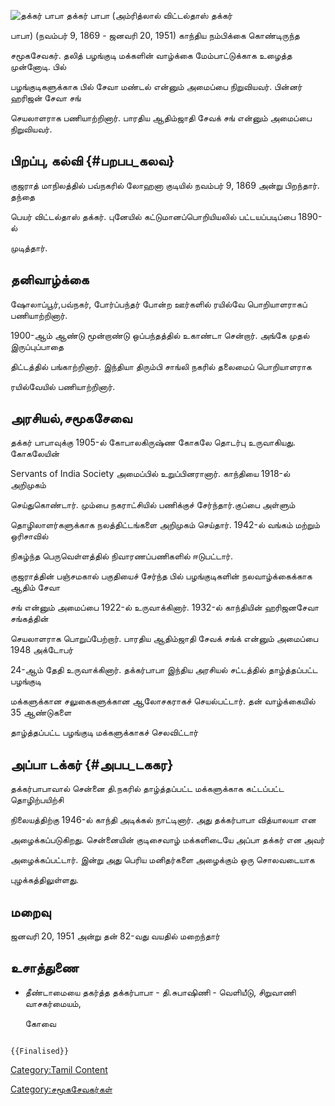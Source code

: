 ![தக்கர் பாபா](Thakkar.png "தக்கர் பாபா") தக்கர் பாபா (அம்ரித்லால் விட்டல்தாஸ் தக்கர்
பாபா) (நவம்பர் 9, 1869 - ஜனவரி 20, 1951) காந்திய நம்பிக்கை கொண்டிருந்த
சமூகசேவகர். தலித் பழங்குடி மக்களின் வாழ்க்கை மேம்பாட்டுக்காக உழைத்த முன்னோடி. பில்
பழங்குடிகளுக்காக பில் சேவா மண்டல் என்னும் அமைப்பை நிறுவியவர். பின்னர் ஹரிஜன் சேவா சங்
செயலாளராக பணியாற்றினார். பாரதிய ஆதிம்ஜாதி சேவக் சங் என்னும் அமைப்பை நிறுவியவர்.

## பிறப்பு, கல்வி {#பறபப_கலவ}

குஜராத் மாநிலத்தில் பவ்நகரில் லோஹனா குடியில் நவம்பர் 9, 1869 அன்று பிறந்தார். தந்தை
பெயர் விட்டல்தாஸ் தக்கர். புனேயில் கட்டுமானப்பொறியியலில் பட்டயப்படிப்பை 1890-ல்
முடித்தார்.

## தனிவாழ்க்கை

ஷோலாப்பூர்,பவ்நகர், போர்ப்பந்தர் போன்ற ஊர்களில் ரயில்வே பொறியாளராகப் பணியாற்றினார்.
1900-ஆம் ஆண்டு மூன்றாண்டு ஒப்பந்தத்தில் உகாண்டா சென்றார். அங்கே முதல் இருப்புப்பாதை
திட்டத்தில் பங்காற்றினார். இந்தியா திரும்பி சாங்லி நகரில் தலைமைப் பொறியாளராக
ரயில்வேயில் பணியாற்றினார்.

## அரசியல்,சமூகசேவை

தக்கர் பாபாவுக்கு 1905-ல் கோபாலகிருஷ்ண கோகலே தொடர்பு உருவாகியது. கோகலேயின்
Servants of India Society அமைப்பில் உறுப்பினரானார். காந்தியை 1918-ல் அறிமுகம்
செய்துகொண்டார். மும்பை நகராட்சியில் பணிக்குச் சேர்ந்தார்.குப்பை அள்ளும்
தொழிலாளர்களுக்காக நலத்திட்டங்களை அறிமுகம் செய்தார். 1942-ல் வங்கம் மற்றும் ஒரிசாவில்
நிகழ்ந்த பெருவெள்ளத்தில் நிவாரணப்பணிகளில் ஈடுபட்டார்.

குஜராத்தின் பஞ்சமகால் பகுதியைச் சேர்ந்த பில் பழங்குடிகளின் நலவாழ்க்கைக்காக ஆதிம் சேவா
சங் என்னும் அமைப்பை 1922-ல் உருவாக்கினார். 1932-ல் காந்தியின் ஹரிஜனசேவா சங்கத்தின்
செயலாளராக பொறுப்பேற்றார். பாரதிய ஆதிம்ஜாதி சேவக் சங்க் என்னும் அமைப்பை 1948 அக்டோபர்
24-ஆம் தேதி உருவாக்கினார். தக்கர்பாபா இந்திய அரசியல் சட்டத்தில் தாழ்த்தப்பட்ட பழங்குடி
மக்களுக்கான சலுகைகளுக்கான ஆலோசகராகச் செயல்பட்டார். தன் வாழ்க்கையில் 35 ஆண்டுகளை
தாழ்த்தப்பட்ட பழங்குடி மக்களுக்காகச் செலவிட்டார்

## அப்பா டக்கர் {#அபப_டககர}

தக்கர்பாபாவால் சென்னை தி.நகரில் தாழ்த்தப்பட்ட மக்களுக்காக கட்டப்பட்ட தொழிற்பயிற்சி
நிலையத்திற்கு 1946-ல் காந்தி அடிக்கல் நாட்டினார். அது தக்கர்பாபா வித்யாலயா என
அழைக்கப்படுகிறது. சென்னையின் குடிசைவாழ் மக்களிடையே அப்பா தக்கர் என அவர்
அழைக்கப்பட்டார். இன்று அது பெரிய மனிதர்களை அழைக்கும் ஒரு சொலவடையாக
புழக்கத்திலுள்ளது.

## மறைவு

ஜனவரி 20, 1951 அன்று தன் 82-வது வயதில் மறைந்தார்

## உசாத்துணை

-   தீண்டாமையை தகர்த்த தக்கர்பாபா - தி.சுபாஷிணி - வெளியீடு, சிறுவாணி வாசகர்மையம்,
    கோவை

```{=mediawiki}
{{Finalised}}
```
[Category:Tamil Content](Category:Tamil_Content "wikilink")
[Category:சமூகசேவகர்கள்](Category:சமூகசேவகர்கள் "wikilink")
